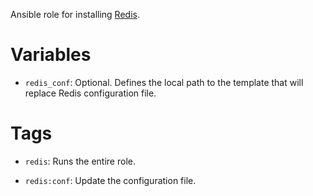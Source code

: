 Ansible role for installing [Redis](http://redis.io/).

# Variables

- `redis_conf`: Optional. Defines the local path to the template that will replace Redis configuration file.

# Tags

- `redis`: Runs the entire role.

- `redis:conf`: Update the configuration file.
